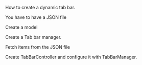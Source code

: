 

How to create a dynamic tab bar.

You have to have a JSON file

Create a model

Create a Tab bar manager.

Fetch items from the JSON file

Create TabBarController and configure it with TabBarManager.
